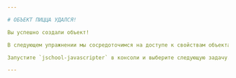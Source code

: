 ```yaml
---

# ОБЪЕКТ ПИЦЦА УДАЛСЯ!

Вы успешно создали объект!

В следующем упражнении мы сосредоточимся на доступе к свойствам объекта.

Запустите `jschool-javascripter` в консоли и выберите следующую задачу.

---
```

